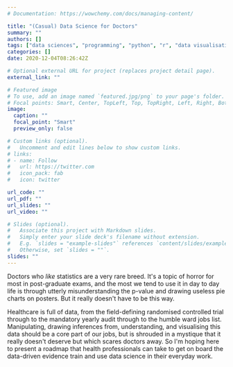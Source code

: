 ```yaml
---
# Documentation: https://wowchemy.com/docs/managing-content/

title: "(Casual) Data Science for Doctors"
summary: ""
authors: []
tags: ["data sciences", "programming", "python", "r", "data visualisation"]
categories: []
date: 2020-12-04T08:26:42Z

# Optional external URL for project (replaces project detail page).
external_link: ""

# Featured image
# To use, add an image named `featured.jpg/png` to your page's folder.
# Focal points: Smart, Center, TopLeft, Top, TopRight, Left, Right, BottomLeft, Bottom, BottomRight.
image:
  caption: ""
  focal_point: "Smart"
  preview_only: false

# Custom links (optional).
#   Uncomment and edit lines below to show custom links.
# links:
# - name: Follow
#   url: https://twitter.com
#   icon_pack: fab
#   icon: twitter

url_code: ""
url_pdf: ""
url_slides: ""
url_video: ""

# Slides (optional).
#   Associate this project with Markdown slides.
#   Simply enter your slide deck's filename without extension.
#   E.g. `slides = "example-slides"` references `content/slides/example-slides.md`.
#   Otherwise, set `slides = ""`.
slides: ""
---
```

Doctors who _like_ statistics are a very rare breed. It's a topic of horror for most in post-graduate exams, and the most we tend to use it in day to day life is through utterly misunderstanding the p-value and drawing useless pie charts on posters. But it really doesn't have to be this way.

Healthcare is full of data, from the field-defining randomised controlled trial through to the mandatory yearly audit through to the humble ward jobs list. Manipulating, drawing inferences from, understanding, and visualising this data should be a core part of our jobs, but is shrouded in a mystique that it really doesn't deserve but which scares doctors away. So I'm hoping here to present a roadmap that health professionals can take to get on board the data-driven evidence train and use data science in their everyday work.


